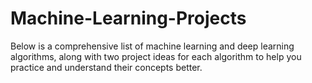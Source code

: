 # Machine-Learning-Projects
Below is a comprehensive list of machine learning and deep learning algorithms, along with two project ideas for each algorithm to help you practice and understand their concepts better.
